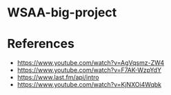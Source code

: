 # WSAA-big-project


# References
- https://www.youtube.com/watch?v=AgVqsmz-ZW4
- https://www.youtube.com/watch?v=F7AK-WzpYdY
- https://www.last.fm/api/intro
- https://www.youtube.com/watch?v=KjNXOi4Wqbk